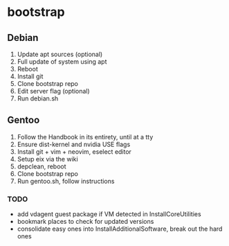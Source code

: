 # bootstrap

## Debian

1. Update apt sources (optional)
2. Full update of system using apt
3. Reboot
4. Install git
5. Clone bootstrap repo
6. Edit server flag (optional)
7. Run debian.sh

## Gentoo

1. Follow the Handbook in its entirety, until at a tty
2. Ensure dist-kernel and nvidia USE flags
3. Install git + vim + neovim, eselect editor
3. Setup eix via the wiki
4. depclean, reboot
5. Clone bootstrap repo
6. Run gentoo.sh, follow instructions

### TODO

- add vdagent guest package if VM detected in InstallCoreUtilities
- bookmark places to check for updated versions
- consolidate easy ones into InstallAdditionalSoftware, break out the hard ones
